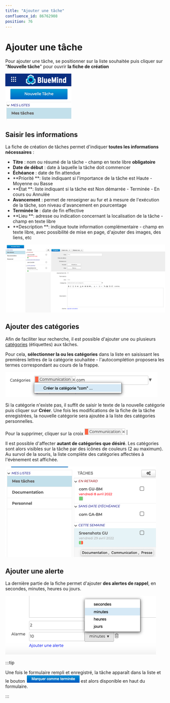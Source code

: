 ```yaml
---
title: "Ajouter une tâche"
confluence_id: 86762908
position: 76
---
```

# Ajouter une tâche


Pour ajouter une tâche, se positionner sur la liste souhaitée puis cliquer sur "**Nouvelle tâche**" pour ouvrir **la fiche de création**

![](../../attachments/86762908/86764841.png)


## Saisir les informations

La fiche de création de tâches permet d'indiquer **toutes les informations nécessaires** :

- **Titre** : nom ou résumé de la tâche - champ en texte libre **obligatoire**
- **Date de début** : date à laquelle la tâche doit commencer
- **Échéance** : date de fin attendue
- **Priorité **: liste indiquant si l'importance de la tâche est Haute - Moyenne ou Basse
- **État **: liste indiquant si la tâche est Non démarrée - Terminée - En cours ou Annulée
- **Avancement** : permet de renseigner au fur et à mesure de l'exécution de la tâche, son niveau d'avancement en pourcentage
- **Terminée le** : date de fin effective
- **Lieu **: adresse ou indication concernant la localisation de la tâche - champ en texte libre
- **Description **: indique toute information complémentaire - champ en texte libre, avec possibilité de mise en page, d'ajouter des images, des liens, etc


![](../../attachments/86762908/86764840.png)


## Ajouter des catégories

Afin de faciliter leur recherche, il est possible d'ajouter une ou plusieurs [catégories](https://forge.bluemind.net/confluence/pages/viewpage.action?pageId=86743569#id-.Param%C3%A9trerlecompteutilisateurvBM4-Cr%C3%A9erdescat%C3%A9gories) (étiquettes) aux tâches.

Pour cela, **sélectionner la ou les catégories** dans la liste en saisissant les premières lettres de la catégorie souhaitée - l'autocomplétion proposera les termes correspondant au cours de la frappe.

![](../../attachments/86762908/86764839.png)

Si la catégorie n'existe pas, il suffit de saisir le texte de la nouvelle catégorie puis cliquer sur **Créer**. Une fois les modifications de la fiche de la tâche enregistrées, la nouvelle catégorie sera ajoutée à la liste des catégories personnelles.

Pour la supprimer, cliquer sur la croix ![](../../attachments/86762908/86764838.png)


Il est possible d'affecter **autant de catégories que désiré**. Les catégories sont alors visibles sur la tâche par des icônes de couleurs (2 au maximum). Au survol de la souris, la liste complète des catégories affectées à l'évènement est affichée.

![](../../attachments/86762908/86764837.png)

## Ajouter une alerte

La dernière partie de la fiche permet d'ajouter **des alertes de rappel**, en secondes, minutes, heures ou jours.

![](../../attachments/86762908/86764836.png)


:::tip

Une fois le formulaire rempli et enregistré, la tâche apparaît dans la liste et le bouton ![](../../attachments/86762908/86764834.png) est alors disponible en haut du formulaire.

:::

